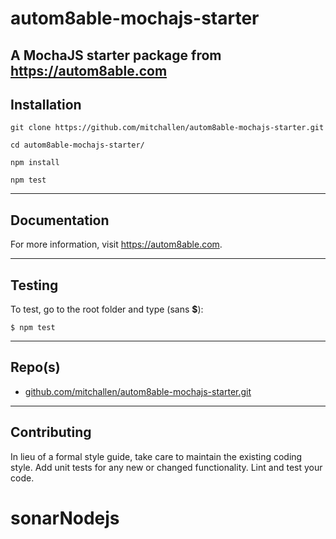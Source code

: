 autom8able-mochajs-starter
==
A MochaJS starter package from https://autom8able.com
--

## Installation

```
git clone https://github.com/mitchallen/autom8able-mochajs-starter.git

cd autom8able-mochajs-starter/

npm install

npm test
```

* * *

## Documentation

For more information, visit https://autom8able.com.

* * *

## Testing

To test, go to the root folder and type (sans __$__):

    $ npm test
   
* * *
 
## Repo(s)

* [github.com/mitchallen/autom8able-mochajs-starter.git](https://github.com/mitchallen/autom8able-mochajs-starter.git)

* * *

## Contributing

In lieu of a formal style guide, take care to maintain the existing coding style.
Add unit tests for any new or changed functionality. Lint and test your code.
# sonarNodejs
